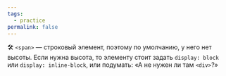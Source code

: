 ```yaml
---
tags:
  - practice
permalink: false
---
```


🛠 `<span>` — строковый элемент, поэтому по умолчанию, у него нет высоты. Если нужна высота, то элементу стоит задать `display: block` или `display: inline-block`, или подумать: «А не нужен ли там `<div>`?»
